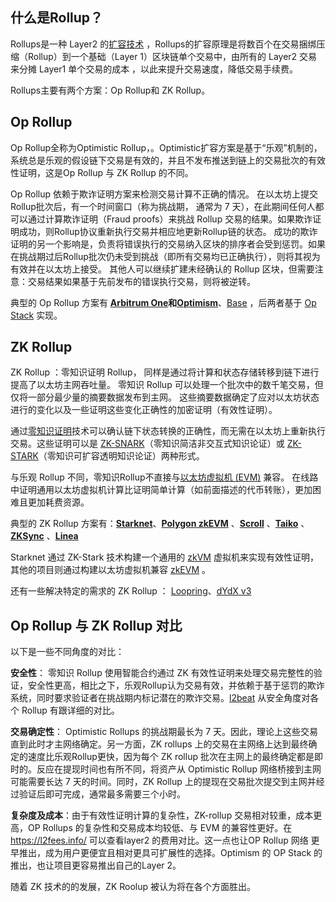 ## 什么是Rollup？

Rollups是一种 Layer2 的[扩容技术](https://learnblockchain.cn/tags/%E6%89%A9%E5%AE%B9) ，Rollups的扩容原理是将数百个在交易捆绑压缩（Rollup）到一个基础（Layer 1）区块链单个交易中，由所有的 Layer2 交易来分摊 Layer1 单个交易的成本 ，以此来提升交易速度，降低交易手续费。

Rollups主要有两个方案：Op Rollup和 ZK Rollup。



## Op Rollup

Op Rollup全称为Optimistic Rollup，。Optimistic扩容方案是基于“乐观”机制的，系统总是乐观的假设链下交易是有效的，并且不发布推送到链上的交易批次的有效性证明，这是Op Rollup 与 ZK Rollup 的不同。



Op Rollup 依赖于欺诈证明方案来检测交易计算不正确的情况。 在以太坊上提交Rollup批次后，有一个时间窗口（称为挑战期， 通常为 7 天），在此期间任何人都可以通过计算欺诈证明（Fraud proofs）来挑战 Rollup 交易的结果。如果欺诈证明成功，则Rollup协议重新执行交易并相应地更新Rollup链的状态。 成功的欺诈证明的另一个影响是，负责将错误执行的交易纳入区块的排序者会受到惩罚。如果在挑战期过后Rollup批次仍未受到挑战（即所有交易均已正确执行），则将其视为有效并在以太坊上接受。 其他人可以继续扩建未经确认的 Rollup 区块，但需要注意：交易结果如果基于先前发布的错误执行交易，则将被逆转。



典型的 Op Rollup 方案有 **[Arbitrum One](https://learnblockchain.cn/tags/Arbitrum)**和**[Optimism](https://learnblockchain.cn/tags/Optimism)**、[Base](https://learnblockchain.cn/tags/Base) ，后两者基于 [Op Stack](https://learnblockchain.cn/tags/OP%20Stack) 实现。



## ZK Rollup

ZK Rollup ：零知识证明 Rollup， 同样是通过将计算和状态存储转移到链下进行提高了以太坊主网吞吐量。 零知识 Rollup 可以处理一个批次中的数千笔交易，但仅将一部分最少量的摘要数据发布到主网。 这些摘要数据确定了应对以太坊状态进行的变化以及一些证明这些变化正确性的加密证明（有效性证明）。



通过[零知识证明](https://learnblockchain.cn/tags/%E9%9B%B6%E7%9F%A5%E8%AF%86%E8%AF%81%E6%98%8E)技术可以确认链下状态转换的正确性，而无需在以太坊上重新执行交易。这些证明可以是 [ZK-SNARK](https://learnblockchain.cn/tags/zk-SNARK)（零知识简洁非交互式知识论证）或 [ZK-STARK](https://learnblockchain.cn/tags/zk-STARK)（零知识可扩容透明知识论证）两种形式。 



与乐观 Rollup 不同，零知识Rollup不直接与[以太坊虚拟机 (EVM)](https://ethereum.org/zh/developers/docs/evm/) 兼容。 在线路中证明通用以太坊虚拟机计算比证明简单计算（如前面描述的代币转账），更加困难且更加耗费资源。



典型的 ZK Rollup 方案有：**[Starknet](https://learnblockchain.cn/tags/Starknet)**、**[Polygon zkEVM](https://learnblockchain.cn/tags/Polygon%20zkEVM)**  、**[Scroll](https://learnblockchain.cn/tags/Scroll)**  、**[Taiko](https://taiko.xyz/)** 、**[ZKSync](https://learnblockchain.cn/tags/zkSync)** 、**[Linea](https://learnblockchain.cn/tags/Linea)**

Starknet 通过 ZK-Stark 技术构建一个通用的 [zkVM](https://learnblockchain.cn/tags/zkVM) 虚拟机来实现有效性证明，其他的项目则通过构建以太坊虚拟机兼容 [zkEVM](https://learnblockchain.cn/tags/zkEVM) 。



还有一些解决特定的需求的  ZK Rollup ： [Loopring](https://learnblockchain.cn/tags/Loopring)、[dYdX v3](https://learnblockchain.cn/tags/dydx)



## Op Rollup 与 ZK Rollup 对比

以下是一些不同角度的对比：

**安全性**： 零知识 Rollup 使用智能合约通过 ZK 有效性证明来处理交易完整性的验证，安全性更高，相比之下，乐观Rollup认为交易有效，并依赖于基于惩罚的欺诈系统，同时要求验证者在挑战期内标记潜在的欺诈交易。[l2beat](https://l2beat.com/scaling/summary) 从安全角度对各个 Rollup 有跟详细的对比。

 **交易确定性**： Optimistic Rollups 的挑战期最长为 7 天。因此，理论上这些交易直到此时才主网络确定。另一方面，ZK rollups 上的交易在主网络上达到最终确定的速度比乐观Rollup更快，因为每个 ZK rollup 批次在主网上的最终确定都是即时的。反应在提现时间也有所不同，将资产从 Optimistic Rollup 网络桥接到主网可能需要长达 7 天的时间。同时，ZK Rollup 上的提现在交易批次提交到主网并经过验证后即可完成，通常最多需要三个小时。

**复杂度及成本**：由于有效性证明计算的复杂性，ZK-rollup 交易相对较重，成本更高，OP Rollups 的复杂性和交易成本均较低、与 EVM 的兼容性更好。在 https://l2fees.info/ 可以查看layer2 的费用对比。这一点也让OP Rollup 网络 更早推出，成为用户更便宜且相对更具可扩展性的选择。Optimism 的 OP Stack 的推出，也让项目更容易推出自己的Layer 2。



随着 ZK 技术的的发展，ZK Roolup 被认为将在各个方面胜出。









